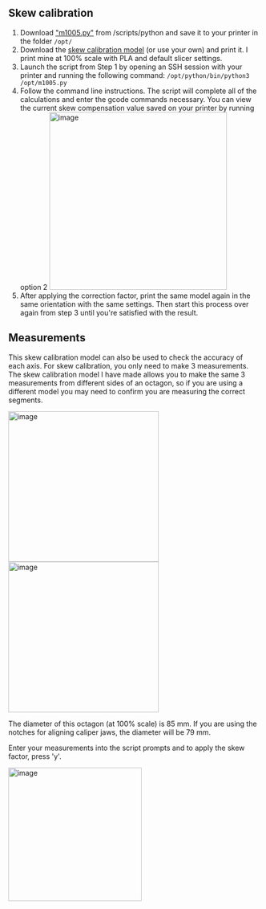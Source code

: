 ## Skew calibration

1) Download ["m1005.py"](https://github.com/jphannifan/x1plus-testing/blob/main/scripts/python/m1005.py) from /scripts/python and save it to your printer in the folder `/opt/`
2) Download the [skew calibration model](https://github.com/jphannifan/x1plus-testing/blob/main/skew.step) (or use your own) and print it. I print mine at 100% scale with PLA and default slicer settings.
3) Launch the script from Step 1 by opening an SSH session with your printer and running the following command:
   `/opt/python/bin/python3 /opt/m1005.py`
4) Follow the command line instructions. The script will complete all of the calculations and enter the gcode commands necessary. You can view the current skew compensation value saved on your printer by running option 2
   <img width="354" alt="image" src="https://github.com/jphannifan/x1plus-testing/assets/149451641/7ae77a62-22d9-4396-a781-363d97af46d2">
5) After applying the correction factor, print the same model again in the same orientation with the same settings. Then start this process over again from step 3 until you're satisfied with the result.

## Measurements

This skew calibration model can also be used to check the accuracy of each axis. For skew calibration, you only need to make 3 measurements. The skew calibration model I have made allows you to make the same 3 measurements from different sides of an octagon, so if you are using a different model you may need to confirm you are measuring the correct segments.

<img width="300" alt="image" src="https://github.com/jphannifan/x1plus-testing/assets/149451641/72596bf0-5565-40c8-ab55-13b8242b759e">
<img width="300" alt="image" src="https://github.com/jphannifan/x1plus-testing/assets/149451641/54bf52c5-6b32-4c25-b739-dbde8dd32669">

The diameter of this octagon (at 100% scale) is 85 mm. If you are using the notches for aligning caliper jaws, the diameter will be 79 mm. 

Enter your measurements into the script prompts and to apply the skew factor, press 'y'.

<img width="266" alt="image" src="https://github.com/jphannifan/x1plus-testing/assets/149451641/7a0cee41-e47a-491a-8be1-77eae9b843cc">
